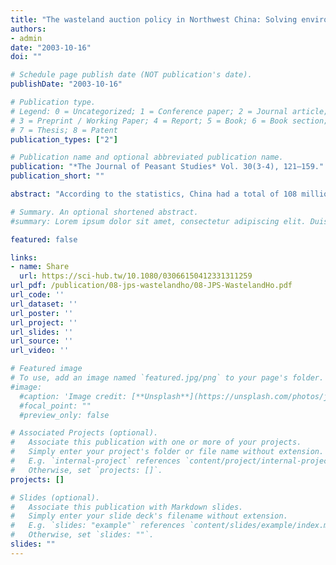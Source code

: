 ```yaml
---
title: "The wasteland auction policy in Northwest China: Solving environmental degradation and rural poverty?"
authors:
- admin
date: "2003-10-16"
doi: ""

# Schedule page publish date (NOT publication's date).
publishDate: "2003-10-16"

# Publication type.
# Legend: 0 = Uncategorized; 1 = Conference paper; 2 = Journal article;
# 3 = Preprint / Working Paper; 4 = Report; 5 = Book; 6 = Book section;
# 7 = Thesis; 8 = Patent
publication_types: ["2"]

# Publication name and optional abbreviated publication name.
publication: "*The Journal of Peasant Studies* Vol. 30(3-4), 121–159."
publication_short: ""

abstract: "According to the statistics, China had a total of 108 million ha of undeveloped land or wasteland in 1995. Of this figure, 35.4 million ha is suitable for agriculture and 63.0 million ha is suited for forestry purposes [Zhang and Li, 1997: 1413]. Wasteland includes a wide variety of land resources scattered over the whole nation. It varies from forested hills and mountains in the subtropical region of Yunnan province to the dry steppe and pockets of desert in the Inner Mongolia autonomous region. According to the definitions of the Chinese Ministry of Agriculture, this undeveloped land can be divided into wasteland, waste mountains, sandy waste and waste gullies (huangdi, huangshan, huangtan and huanggou). The term 'wasteland', however, is misleading as a great portion of this land is in use by peasants for animal grazing, small-scale forestry and the exploitation of forest by-products, such as Matsutake mushrooms, medicinal herbs and animals. The direct use of wasteland generally yields low economic returns, while its ecology is often fragile. For this reason, the Chinese state has for long sought means to develop wasteland either for purposes of rural poverty alleviation, soil and water conservation, and even defence."

# Summary. An optional shortened abstract.
#summary: Lorem ipsum dolor sit amet, consectetur adipiscing elit. Duis posuere tellus ac convallis placerat. Proin tincidunt magna sed ex sollicitudin condimentum.

featured: false

links:
- name: Share
  url: https://sci-hub.tw/10.1080/03066150412331311259
url_pdf: /publication/08-jps-wastelandho/08-JPS-WastelandHo.pdf
url_code: ''
url_dataset: ''
url_poster: ''
url_project: ''
url_slides: ''
url_source: ''
url_video: ''

# Featured image
# To use, add an image named `featured.jpg/png` to your page's folder. 
#image:
  #caption: 'Image credit: [**Unsplash**](https://unsplash.com/photos/jdD8gXaTZsc)'
  #focal_point: ""
  #preview_only: false

# Associated Projects (optional).
#   Associate this publication with one or more of your projects.
#   Simply enter your project's folder or file name without extension.
#   E.g. `internal-project` references `content/project/internal-project/index.md`.
#   Otherwise, set `projects: []`.
projects: []

# Slides (optional).
#   Associate this publication with Markdown slides.
#   Simply enter your slide deck's filename without extension.
#   E.g. `slides: "example"` references `content/slides/example/index.md`.
#   Otherwise, set `slides: ""`.
slides: ""
---
```

